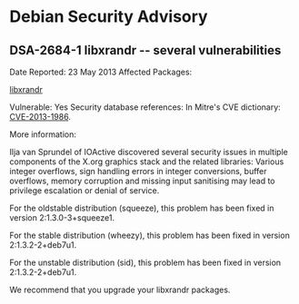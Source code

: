 
Debian Security Advisory
========================


DSA-2684-1 libxrandr -- several vulnerabilities
-----------------------------------------------



Date Reported:
23 May 2013
Affected Packages:

[libxrandr](https://packages.debian.org/src:libxrandr)

Vulnerable:
Yes
Security database references:
In Mitre's CVE dictionary: [CVE-2013-1986](https://security-tracker.debian.org/tracker/CVE-2013-1986).  

More information:

Ilja van Sprundel of IOActive discovered several security issues in
multiple components of the X.org graphics stack and the related
libraries: Various integer overflows, sign handling errors in integer
conversions, buffer overflows, memory corruption and missing input
sanitising may lead to privilege escalation or denial of service.


For the oldstable distribution (squeeze), this problem has been fixed in
version 2:1.3.0-3+squeeze1.


For the stable distribution (wheezy), this problem has been fixed in
version 2:1.3.2-2+deb7u1.


For the unstable distribution (sid), this problem has been fixed in
version 2:1.3.2-2+deb7u1.


We recommend that you upgrade your libxrandr packages.





